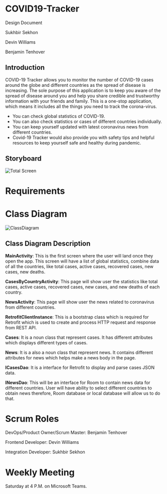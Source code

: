 # COVID19-Tracker  

Design Document

Sukhbir Sekhon

Devin Williams

Benjamin Tenhover

## Introduction

COVID-19 Tracker allows you to monitor the number of COVID-19 cases around the globe and different countries as the spread of disease is increasing. The sole purpose of this application is to keep you aware of the spread of disease around you and help you share credible and trustworthy information with your friends and family. This is a one-stop application, which means it includes all the things you need to track the corona-virus. 
- You can check global statistics of COVID-19.
- You can also check statistics or cases of different countries individually.
- You can keep yourself updated with latest coronavirus news from different countries.
- Covid-19 Tracker would also provide you with safety tips and helpful resources to keep yourself safe and healthy during pandemic. 

## Storyboard
![Total Screen](https://github.com/devinqw13/Images/blob/master/totalScreen.png?v=1&s=10)

# Requirements

# Class Diagram


![ClassDiagram](https://user-images.githubusercontent.com/43282559/82764317-ccf18380-9ddb-11ea-942d-64c05d27baee.jpg)


## Class Diagram Description

**MainActivity**:  This is the first screen where the user will land once they open the app. This screen will have a list of global statistics, combine data of all the countries, like total cases, active cases, recovered cases, new cases, new deaths. 

**CasesByCountryActivity**: This page will show user the statistics like total cases, active cases, recovered cases, new cases, and new deaths of each country.

**NewsActivity**: This page will show user the news related to coronavirus from different countries.

**RetrofitClientInstance**: This is a bootstrap class which is required for Retrofit which is used to create and process HTTP request and response from REST API. 

**Cases**: It is a noun class that represent cases. It has different attributes which displays different types of cases.

**News**: It is a also a noun class that represent news. It contains different attributes for news which helps make a news body in the page. 

**ICasesDao**: It is a interface for Retrofit to display and parse cases JSON data.

**INewsDao**: This will be an interface for Room to contain news data for different countries. User will have ability to select different countries to obtain news therefore, Room database or local database will allow us to do that. 

# Scrum Roles

DevOps/Product Owner/Scrum Master: Benjamin Tenhover

Frontend Developer: Devin Williams

Integration Developer: Sukhbir Sekhon

# Weekly Meeting

Saturday at 4 P.M. on Microsoft Teams.

